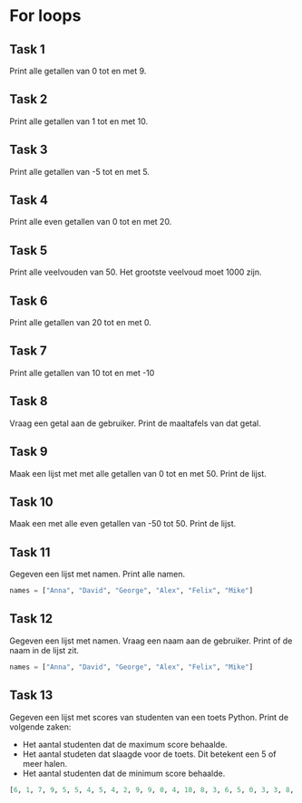 # For loops

## Task 1

Print alle getallen van 0 tot en met 9.

## Task 2

Print alle getallen van 1 tot en met 10.

## Task 3

Print alle getallen van -5 tot en met 5.

## Task 4

Print alle even getallen van 0 tot en met 20.

## Task 5

Print alle veelvouden van 50. Het grootste veelvoud moet 1000 zijn.

## Task 6

Print alle getallen van 20 tot en met 0.

## Task 7

Print alle getallen van 10 tot en met -10

## Task 8

Vraag een getal aan de gebruiker. Print de maaltafels van dat getal.

## Task 9

Maak een lijst met met alle getallen van 0 tot en met 50. Print de lijst.

## Task 10

Maak een met alle even getallen van -50 tot 50. Print de lijst.

## Task 11

Gegeven een lijst met namen. Print alle namen.

```python
names = ["Anna", "David", "George", "Alex", "Felix", "Mike"]
```

## Task 12

Gegeven een lijst met namen. Vraag een naam aan de gebruiker. Print of de naam in de lijst zit.

```python
names = ["Anna", "David", "George", "Alex", "Felix", "Mike"]
```

## Task 13

Gegeven een lijst met scores van studenten van een toets Python. Print de volgende zaken:

- Het aantal studenten dat de maximum score behaalde.
- Het aantal studeten dat slaagde voor de toets. Dit betekent een 5 of meer halen.
- Het aantal studenten dat de minimum score behaalde.

```python
[6, 1, 7, 9, 5, 5, 4, 5, 4, 2, 9, 9, 0, 4, 10, 8, 3, 6, 5, 0, 3, 3, 8, 4, 3, 8, 1, 1, 6, 5, 8, 1, 9, 4, 9, 10, 9, 7, 4, 10, 0, 2, 6, 5, 5, 4, 0, 0, 3, 10, 6, 4, 6, 8, 1, 8, 5, 6, 6, 8, 2, 3, 6, 2, 6, 1, 8, 0, 5, 9, 7, 2, 2, 3, 2, 3, 6, 8, 5, 4, 3, 5, 7, 8, 0, 3, 5, 8, 8, 3, 1, 2, 5, 4, 8, 2, 8, 6, 6, 0, 0, 10, 4, 8, 5, 4, 3, 10, 6, 1, 9, 2, 4, 6, 8, 10, 1, 7, 10, 4, 5, 8, 6, 6, 5, 2, 9, 0, 6, 1, 0, 9, 3, 0, 0, 9, 9, 3, 5, 5, 9, 2, 1, 0, 10, 0, 3, 3, 8, 8, 0, 6, 3, 9, 1, 0, 0, 8, 10, 0, 8, 3, 0, 8, 5, 2, 0, 1, 9, 0, 3, 9, 2, 4, 6, 0, 5, 2, 4, 6, 6, 9, 5, 1, 7, 0, 3, 4, 10, 7, 0, 5, 7, 4, 9, 7, 4, 9, 2, 1]
```
